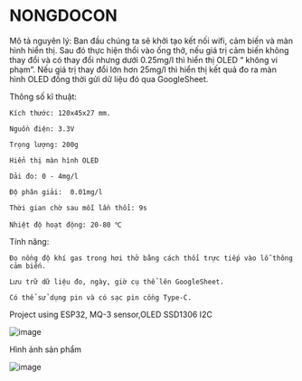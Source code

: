 # NONGDOCON
Mô tả nguyên lý: Ban đầu chúng ta sẽ khởi tạo kết nối wifi, cảm biến và màn hình hiển thị. Sau đó thực hiện thổi vào ống thở, nếu giá trị cảm biến không thay đổi và có thay đổi nhưng dưới 0.25mg/l thì hiển thị OLED “ không vi phạm”. Nếu giá trị thay đổi lớn hơn 25mg/l thì hiển thị kết quả đo ra màn hình OLED đồng thời gửi dữ liệu đó qua GoogleSheet.

Thông số kĩ thuật:

	Kích thước: 120x45x27 mm.
 
	Nguồn điện: 3.3V
 
	Trọng lượng: 200g
 
	Hiển thị màn hình OLED
 
	Dải đo: 0 - 4mg/l   
 
	Độ phân giải:  0.01mg/l
 
	Thời gian chờ sau mỗi lần thổi: 9s
 
	Nhiệt độ hoạt động: 20-80 ℃
 
Tính năng:

	Đo nồng độ khí gas trong hơi thở bằng cách thổi trực tiếp vào lỗ thông cảm biến.
 
	Lưu trữ dữ liệu đo, ngày, giờ cụ thể lên GoogleSheet.
 
	Có thể sử dụng pin và có sạc pin cồng Type-C.

Project using ESP32, MQ-3 sensor,OLED SSD1306 I2C 

![image](https://github.com/LDTuan/nong-do-con/assets/138774749/801b8bc8-a90e-4fc5-bb5e-7a0801b30d64)

Hình ảnh sản phẩm 

![image](https://github.com/LDTuan/nong-do-con/assets/138774749/3265dd03-84e8-41d2-a026-b0e387bac50f)


 

